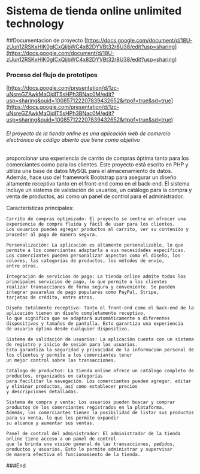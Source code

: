 # Sistema de tienda online unlimited technology
##Documentacion de proyecto
[https://docs.google.com/document/d/18U-zUun12RSKxHIK0gICxQijbWC4x82DYVBt32r8U38/edit?usp=sharing](https://docs.google.com/document/d/18U-zUun12RSKxHIK0gICxQijbWC4x82DYVBt32r8U38/edit?usp=sharing)
### Proceso del flujo de prototipos
[https://docs.google.com/presentation/d/1zc-uNsreGZAwkMaOjdlT5sHPh3BNac0M/edit?usp=sharing&ouid=100857122207839432652&rtpof=true&sd=true](https://docs.google.com/presentation/d/1zc-uNsreGZAwkMaOjdlT5sHPh3BNac0M/edit?usp=sharing&ouid=100857122207839432652&rtpof=true&sd=true)


###### El proyecto de la tienda online es una aplicación web de comercio electrónico de código abierto que tiene como objetivo
proporcionar una experiencia de carrito de compras óptima tanto para los comerciantes como para los clientes. 
Este proyecto está escrito en PHP y utiliza una base de datos MySQL para el almacenamiento de datos. 
Además, hace uso del framework Bootstrap para asegurar un diseño altamente receptivo tanto en el front-end como en el back-end. 
El sistema incluye un sistema de validación de usuarios, un catálogo para la compra y venta de productos, así como un panel de control
para el administrador.

Características principales:

    Carrito de compras optimizado: El proyecto se centra en ofrecer una experiencia de compra fluida y fácil de usar para los clientes. 
    Los usuarios pueden agregar productos al carrito, ver su contenido y proceder al pago de manera segura.

    Personalización: La aplicación es altamente personalizable, lo que permite a los comerciantes adaptarla a sus necesidades específicas.
    Los comerciantes pueden personalizar aspectos como el diseño, los colores, las categorías de productos, los métodos de envío, 
    entre otros.

    Integración de servicios de pago: La tienda online admite todos los principales servicios de pago, lo que permite a los clientes 
    realizar transacciones de forma segura y conveniente. Se pueden integrar pasarelas de pago populares como PayPal, Stripe, 
    tarjetas de crédito, entre otros.

    Diseño totalmente receptivo: Tanto el front-end como el back-end de la aplicación tienen un diseño completamente receptivo,
    lo que significa que se adaptará automáticamente a diferentes dispositivos y tamaños de pantalla. Esto garantiza una experiencia 
    de usuario óptima desde cualquier dispositivo.

    Sistema de validación de usuarios: La aplicación cuenta con un sistema de registro y inicio de sesión para los usuarios.
    Esto garantiza la seguridad y privacidad de la información personal de los clientes y permite a los comerciantes tener 
    un mejor control sobre las transacciones.

    Catálogo de productos: La tienda online ofrece un catálogo completo de productos, organizados en categorías 
    para facilitar la navegación. Los comerciantes pueden agregar, editar y eliminar productos, así como establecer precios 
    y descripciones detalladas.

    Sistema de compra y venta: Los usuarios pueden buscar y comprar productos de los comerciantes registrados en la plataforma.
    Además, los comerciantes tienen la posibilidad de listar sus productos para su venta, lo que les permite expandir 
    su alcance y aumentar sus ventas.

    Panel de control del administrador: El administrador de la tienda online tiene acceso a un panel de control 
    que le brinda una visión general de las transacciones, pedidos, productos y usuarios. Esto le permite administrar y supervisar
    de manera efectiva el funcionamiento de la tienda.

###End